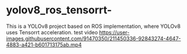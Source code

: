 # yolov8_ros_tensorrt-
This is a YOLOv8 project based on ROS implementation, where YOLOv8 uses Tensorrt acceleration.
test video
  https://user-images.githubusercontent.com/91470350/211450336-92843274-4647-4883-a421-b601713175ab.mp4

